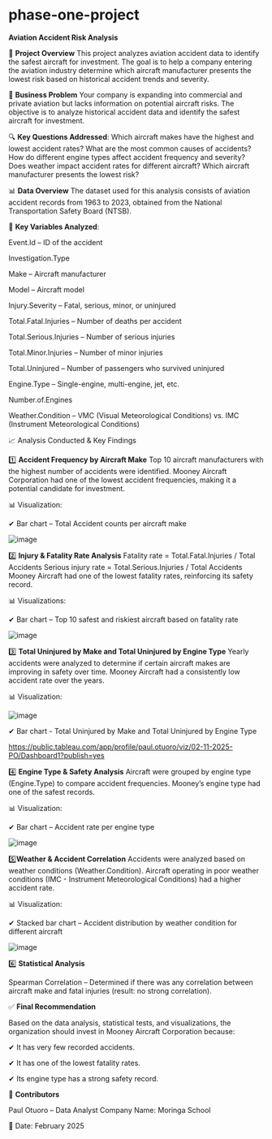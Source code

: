# phase-one-project
**Aviation Accident Risk Analysis**

📌 **Project Overview**
This project analyzes aviation accident data to identify the safest aircraft for investment. The goal is to help a company entering the aviation industry determine 
which aircraft manufacturer presents the lowest risk based on historical accident trends and severity.

💼 **Business Problem**
Your company is expanding into commercial and private aviation but lacks information on potential aircraft risks. The objective is to analyze historical accident data and identify the safest aircraft for investment.

🔍 **Key Questions Addressed**:
Which aircraft makes have the highest and lowest accident rates?
What are the most common causes of accidents?
How do different engine types affect accident frequency and severity?
Does weather impact accident rates for different aircraft?
Which aircraft manufacturer presents the lowest risk?

📊 **Data Overview**
The dataset used for this analysis consists of aviation accident records from 1963 to 2023, obtained from the National Transportation Safety Board (NTSB).

📌 **Key Variables Analyzed**:

Event.Id – ID of the accident

Investigation.Type

Make – Aircraft manufacturer

Model – Aircraft model

Injury.Severity – Fatal, serious, minor, or uninjured

Total.Fatal.Injuries – Number of deaths per accident

Total.Serious.Injuries – Number of serious injuries

Total.Minor.Injuries – Number of minor injuries

Total.Uninjured – Number of passengers who survived uninjured

Engine.Type – Single-engine, multi-engine, jet, etc.

Number.of.Engines

Weather.Condition – VMC (Visual Meteorological Conditions) vs. IMC (Instrument Meteorological Conditions)

📈 Analysis Conducted & Key Findings

1️⃣ **Accident Frequency by Aircraft Make**
Top 10 aircraft manufacturers with the highest number of accidents were identified.
Mooney Aircraft Corporation had one of the lowest accident frequencies, making it a potential candidate for investment.

📊 Visualization:

✔ Bar chart –  Total Accident counts per aircraft make

![image](https://github.com/user-attachments/assets/ae5d76a8-fded-4247-a09d-dd01b67bbb25)


2️⃣ **Injury & Fatality Rate Analysis**
Fatality rate = Total.Fatal.Injuries / Total Accidents
Serious injury rate = Total.Serious.Injuries / Total Accidents
Mooney Aircraft had one of the lowest fatality rates, reinforcing its safety record.

📊 Visualizations:

✔ Bar chart – Top 10 safest and riskiest aircraft based on fatality rate

![image](https://github.com/user-attachments/assets/ec0f8076-f84c-405a-8eab-49f8ba833bda)


3️⃣ **Total Uninjured by Make and Total Uninjured by Engine Type**
Yearly accidents were analyzed to determine if certain aircraft makes are improving in safety over time.
Mooney Aircraft had a consistently low accident rate over the years.

📊 Visualization:

![image](https://github.com/user-attachments/assets/6763569c-37af-4f64-8d2f-c46d5d8d2256)


✔ Bar chart - Total Uninjured by Make and Total Uninjured by Engine Type

https://public.tableau.com/app/profile/paul.otuoro/viz/02-11-2025-PO/Dashboard1?publish=yes

4️⃣ **Engine Type & Safety Analysis**
Aircraft were grouped by engine type (Engine.Type) to compare accident frequencies.
Mooney’s engine type had one of the safest records.

📊 Visualization:

✔ Bar chart – Accident rate per engine type

![image](https://github.com/user-attachments/assets/823a97fd-ef08-49e1-b78e-b7573c4d5a40)


5️⃣**Weather & Accident Correlation**
Accidents were analyzed based on weather conditions (Weather.Condition).
Aircraft operating in poor weather conditions (IMC - Instrument Meteorological Conditions) had a higher accident rate.

📊 Visualization:

✔ Stacked bar chart – Accident distribution by weather condition for different aircraft

![image](https://github.com/user-attachments/assets/07cef1f8-b0ca-42ca-934f-24186d03398e)


6️⃣ **Statistical Analysis**

Spearman Correlation – Determined if there was any correlation between aircraft make and fatal injuries (result: no strong correlation).

✅ **Final Recommendation**

Based on the data analysis, statistical tests, and visualizations, the organization should invest in Mooney Aircraft Corporation because:

✔ It has very few recorded accidents.

✔ It has one of the lowest fatality rates.

✔ Its engine type has a strong safety record.

👥 **Contributors**

Paul Otuoro – Data Analyst
Company Name: Moringa School

📅 Date: February 2025
